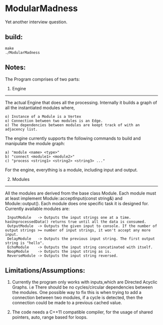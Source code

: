 ModularMadness
==============

Yet another interview question.


build:
------
    make
    ./ModularMadness

Notes:
------

The Program comprises of two parts:

  1) Engine
  ----------
  The actual Engine that does all the processing.
  Internally it builds a graph of all the instantiated modules where,

    o) Instance of a Module is a Vertex
    o) Connection between two modules is an Edge.
    o) The dependencies between modules are keept track of with an adjacency list.

  The engine currently supports the following commands to build and manipulate the module graph:

    a) "module <name> <type>"
    b) "connect <module1> <module2>"
    c) "process <string1> <string2> <string3> ..."

  For the engine, everything is a module, including input and output.

 2) Modules
 ----------
  All the modules are derived from the base class Module. Each module must at least implement Module::acceptInput(const string&) and Module::output().
  Each module does one specific task it is designed for. Currently available modules are:

     InputModule   -> Outputs the input strings one at a time. hasUnprocessedData() returns true until all the data is consumed.
     OutputModule  -> Outputs the given input to console. If the number of output strings >= number of input strings, it won't accept any more input.
     DelayModule   -> Outputs the previous input string. The first output string is "hello".
     EchoModule    -> Outputs the input string concatinated with itself.
     NoopModule    -> Outputs the input string as is.
     ReverseModule -> Outputs the input string reversed.

Limitations/Assumptions:
------------------------

  1) Currently the program only works with inputs,which are Directed Acyclic Graphs. 
   i.e There should be no cycles/circular dependencies between the modules.
   One possible way to fix this is when trying to add a connection between two modules,
   if a cycle is detected, then the connection could be made to a previous cached value.
   
  2) The code needs a C++11 compatible compiler, for the usage of shared pointers, auto, range based for loops.